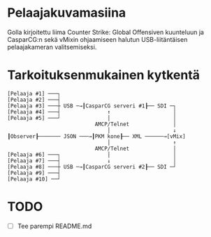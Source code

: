 # Pelaajakuvamasiina
Golla kirjoitettu liima Counter Strike: Global Offensiven kuunteluun ja CasparCG:n sekä vMixin ohjaamiseen halutun USB-liitäntäisen pelaajakameran valitsemiseksi.
# Tarkoituksenmukainen kytkentä
```
[Pelaaja #1] ───┐
[Pelaaja #2] ───┤
[Pelaaja #3] ───┼ USB ─→┃CasparCG serveri #1┠── SDI ─┐
[Pelaaja #4] ───┤               ↑                    │
[Pelaaja #5] ───┘               │                    │
                            AMCP/Telnet              │
                                │                    ↓
┃Observer┠─────── JSON ───→┃PKM kone┠── XML ──────→[vMix]
                                │                    ↑
                            AMCP/Telnet              │
[Pelaaja #6] ───┐               │                    │
[Pelaaja #7] ───┤               ↓                    │
[Pelaaja #8] ───┼ USB ─→┃CasparCG serveri #2┠── SDI ─┘
[Pelaaja #9] ───┤
[Pelaaja #10] ──┘
```
# TODO
- [ ] Tee parempi README.md
